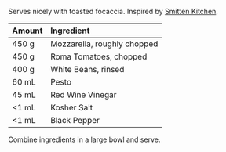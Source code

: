 Serves nicely with toasted focaccia. Inspired by [Smitten Kitchen](https://smittenkitchen.com/2009/08/cubed-hacked-caprese/).

| Amount | Ingredient |
|:--|:--|
| 450 g | Mozzarella, roughly chopped
| 450 g | Roma Tomatoes, chopped
| 400 g | White Beans, rinsed
| 60 mL | Pesto
| 45 mL | Red Wine Vinegar
| <1 mL | Kosher Salt
| <1 mL | Black Pepper

Combine ingredients in a large bowl and serve.
